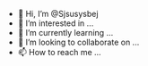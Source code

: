 - 👋 Hi, I’m @Sjsusysbej
- 👀 I’m interested in ...
- 🌱 I’m currently learning ...
- 💞️ I’m looking to collaborate on ...
- 📫 How to reach me ...

<!---
Sjsusysbej/Sjsusysbej is a ✨ special ✨ repository because its `README.md` (this file) appears on your GitHub profile.
You can click the Preview link to take a look at your changes.
--->
